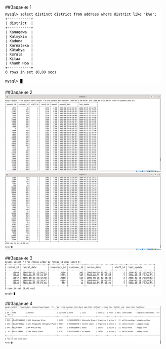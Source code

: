 ##Задание 1
<img src="https://github.com/ya-haf/SQL.1/blob/main/img/1.png?raw=true">

##Задание 2
<img src="https://github.com/ya-haf/SQL.1/blob/main/img/2%20(2).png?raw=true">
<img src="https://github.com/ya-haf/SQL.1/blob/main/img/2%20(3).png?raw=true">

##Задание 3
<img src="https://github.com/ya-haf/SQL.1/blob/main/img/3.png?raw=true">

##Задание 4
<img src="https://github.com/ya-haf/SQL.1/blob/main/img/4.png?raw=true">
